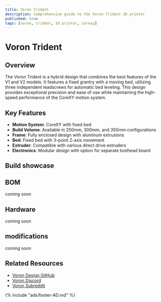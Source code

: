 ```yaml
---
title: Voron Trident
description: Comprehensive guide to the Voron Trident 3D printer
published: true
tags: [voron, trident, 3d printer, corexy]
---
```


# Voron Trident

## Overview
The Voron Trident is a hybrid design that combines the best features of the V1 and V2 models. It features a fixed grantry with a moving bed, utilizing three independent leadscrews for automatic bed leveling. This design provides exceptional precision and ease of use while maintaining the high-speed performance of the CoreXY motion system.

## Key Features
- **Motion System**: CoreXY with fixed bed
- **Build Volume**: Available in 250mm, 300mm, and 350mm configurations
- **Frame**: Fully enclosed design with aluminum extrusions
- **Bed**: Fixed bed with 3-point Z-axis movement
- **Extruder**: Compatible with various direct drive extruders
- **Electronics**: Modular design with option for separate toolhead board

## Build showcase

## BOM

coming soon

## Hardware

coming soon

## modifications

coming soon


## Related Resources
- [Voron Design GitHub](https://github.com/VoronDesign)
- [Voron Discord](https://discord.gg/voron)
- [Voron Subreddit](https://www.reddit.com/r/voroncorexy)


{% include "ads/footer-AD.md" %}

